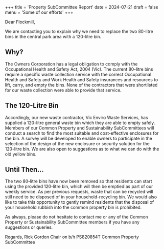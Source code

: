 +++
title = 'Property SubCommittee Report'
date = 2024-07-21
draft = false
menu = 'Some of our efforts'
+++

Dear Flockmill,

We are contacting you to explain why we need to replace the two 80-litre bins in the central park area with a 120-litre bin.

## Why?

The Owners Corporation has a legal obligation to comply with the Occupational Health and Safety Act, 2004 (Vic). The current 80-litre bins require a specific waste collection service with the correct Occupational Health and Safety and Work Health and Safety insurances and resources to lift, carry, and empty the bins. None of the contractors that were shortlisted for our waste collection were able to provide that service.

## The 120-Litre Bin

Accordingly, our new waste contractor, Vic Enviro Waste Services, has supplied a 120-litre general waste bin which they are able to empty safely. Members of our Common Property and Sustainability SubCommittees will conduct a search to find the most suitable and cost-effective enclosures for the bin. A survey will be developed to enable owners to participate in the selection of the design of the new enclosure or security solution for the 120-litre bin. We are also open to suggestions as to what we can do with the old yellow bins.

## Until Then…

The two 80-litre bins have now been removed so that residents can start using the provided 120-litre bin, which will then be emptied as part of our weekly service. As per previous requests, waste that can be recycled will still need to be disposed of in your household-recycling bin. We would also like to take this opportunity to gently remind residents that the disposal of your household rubbish into the common property bin is prohibited.

As always, please do not hesitate to contact me or any of the Common Property or Sustainability SubCommittee members if you have any suggestions or queries.

Regards,
Rick Gordon
Chair on b/h PS820854T Common Property SubCommittee
